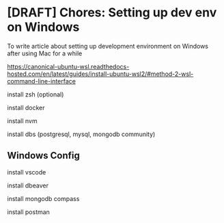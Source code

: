 # [DRAFT] Chores: Setting up dev env on Windows

To write article about setting up development environment on Windows after using Mac for a while

https://canonical-ubuntu-wsl.readthedocs-hosted.com/en/latest/guides/install-ubuntu-wsl2/#method-2-wsl-command-line-interface

install zsh (optional)

install docker

install nvm

install dbs (postgresql, mysql, mongodb community)

## Windows Config

install vscode

install dbeaver

install mongodb compass

install postman
